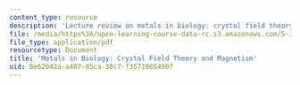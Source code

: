 ```yaml
---
content_type: resource
description: 'Lecture review on metals in biology: crystal field theory and magnetism.'
file: /media/https%3A/open-learning-course-data-rc.s3.amazonaws.com/5-111-principles-of-chemical-science-fall-2008/8e62042aa407d5ca30c7f35718654907_bioex_lect29.pdf
file_type: application/pdf
resourcetype: Document
title: 'Metals in Biology: Crystal Field Theory and Magnetism'
uid: 8e62042a-a407-d5ca-30c7-f35718654907
---
```


